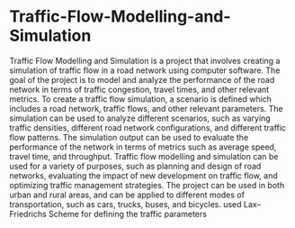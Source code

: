 # Traffic-Flow-Modelling-and-Simulation

Traffic Flow Modelling and Simulation is a project that involves creating a simulation of traffic flow in a road network using computer software. The goal of the project is to model and analyze the performance of the road network in terms of traffic congestion, travel times, and other relevant metrics.
To create a traffic flow simulation, a scenario is defined which includes a road network, traffic flows, and other relevant parameters. 
The simulation can be used to analyze different scenarios, such as varying traffic densities, different road network configurations, and different traffic flow patterns. The simulation output can be used to evaluate the performance of the network in terms of metrics such as average speed, travel time, and throughput.
Traffic flow modelling and simulation can be used for a variety of purposes, such as planning and design of road networks, evaluating the impact of new development on traffic flow, and optimizing traffic management strategies. The project can be used in both urban and rural areas, and can be applied to different modes of transportation, such as cars, trucks, buses, and bicycles.
used Lax–Friedrichs Scheme for defining the traffic parameters

